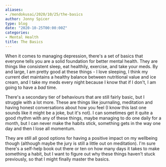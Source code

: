```yaml
---
aliases:
- /mendokusai/2020/10/25/the-basics
author: Jonny Spicer
type: blog
date: "2020-10-25T00:00:00Z"
categories:
- Mental Health
title: The Basics
---
```

When it comes to managing depression, there's a set of basics that everyone tells you are a solid foundation for better mental health. They are things like consistent sleep, eat
healthily, exercise, and take your meds. By and large, I am pretty good at these things - I love sleeping, I think my current diet maintains a healthy balance between nutritional
value and ice cream, and I take my meds every night because I know that if I don't, I am going to have a *bad* time.

There's a secondary tier of behaviours that are still fairly basic, but I struggle with a lot more. These are things like journaling, meditation and having honest conversations about
how you feel (I know this last one sounds like it might be a joke, but it's not). I can sometimes get it quite a good rhythm with any of these things, maybe managing to do one daily
for a month, but I can never make the habits stick, something gets in the way one day and then I lose all momentum.

They are still all good options for having a positive impact on my wellbeing though (although maybe the jury is still a little out on meditation). I'm sure there's a self-help book
out there or ten on how many days it takes to make something a habit, but I want to figure out why these things haven't stuck previously, so that I might finally master the basics.
